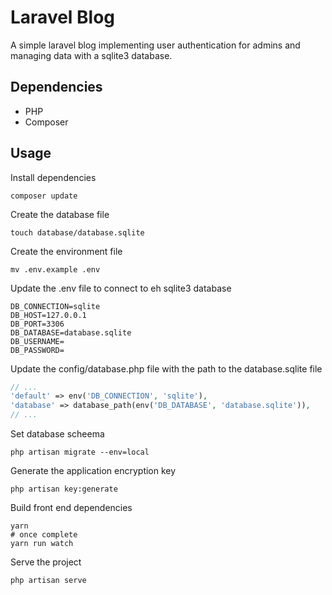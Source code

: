 # Laravel Blog

A simple laravel blog implementing user authentication for admins and managing data with a sqlite3 database.

## Dependencies

* PHP
* Composer

## Usage

Install dependencies

```shell
composer update
```

Create the database file

```shell
touch database/database.sqlite
```

Create the environment file

```shell
mv .env.example .env
```

Update the .env file to connect to eh sqlite3 database

```env
DB_CONNECTION=sqlite
DB_HOST=127.0.0.1
DB_PORT=3306
DB_DATABASE=database.sqlite
DB_USERNAME=
DB_PASSWORD=
```

Update the config/database.php file with the path to the database.sqlite file

```php
// ...
'default' => env('DB_CONNECTION', 'sqlite'),
'database' => database_path(env('DB_DATABASE', 'database.sqlite')),
// ...
```

Set database scheema

```shell
php artisan migrate --env=local
```

Generate the application encryption key

```shell
php artisan key:generate
```

Build front end dependencies

```shell
yarn
# once complete
yarn run watch
```


Serve the project

```shell
php artisan serve
```
